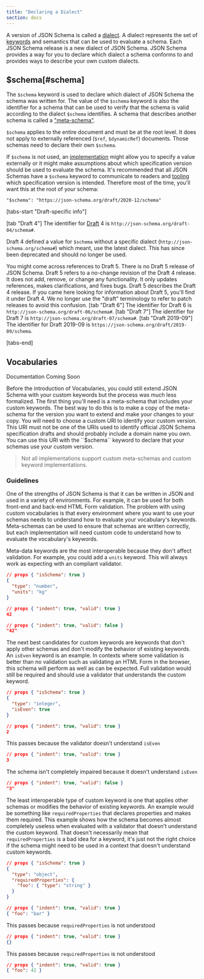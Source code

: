 ```yaml
---
title: "Declaring a Dialect"
section: docs
---
```


A version of JSON Schema is called a [dialect](../../learn/glossary#dialect). A dialect represents the
set of [keywords](../../learn/glossary#keyword) and semantics that can be used to evaluate a schema.
Each JSON Schema release is a new dialect of JSON Schema. JSON Schema
provides a way for you to declare which dialect a schema conforms to and
provides ways to describe your own custom dialects.

<Keywords label="single: \$schema single: schema; keyword" />

## $schema[#schema]

The `$schema` keyword is used to declare which dialect of JSON Schema
the schema was written for. The value of the `$schema` keyword is also
the identifier for a schema that can be used to verify that the schema
is valid according to the dialect `$schema` identifies. A schema that
describes another schema is called a [\"meta-schema\"](../../learn/glossary#meta-schema).

`$schema` applies to the entire document and must be at the root level.
It does not apply to externally referenced (`$ref`, `$dynamicRef`)
documents. Those schemas need to declare their own `$schema`.

If `$schema` is not used, an [implementation](../../learn/glossary#implementation) might allow you to specify a
value externally or it might make assumptions about which specification
version should be used to evaluate the schema. It\'s recommended that
all JSON Schemas have a `$schema` keyword to communicate to readers and
[tooling](../../learn/glossary#tooling) which specification version is intended. Therefore most of the
time, you\'ll want this at the root of your schema:

```
"$schema": "https://json-schema.org/draft/2020-12/schema"
```

[tabs-start "Draft-specific info"]

[tab "Draft 4"]
The identifier for [Draft](../../learn/glossary#draft) 4 is ``http://json-schema.org/draft-04/schema#``.

Draft 4 defined a value for ``$schema`` without a specific dialect
(``http://json-schema.org/schema#``) which meant, use the latest
dialect. This has since been deprecated and should no longer be
used.

You might come across references to Draft 5. There is no Draft 5
release of JSON Schema. Draft 5 refers to a no-change revision of
the Draft 4 release. It does not add, remove, or change any
functionality. It only updates references, makes clarifications,
and fixes bugs. Draft 5 describes the Draft 4 release. If you came
here looking for information about Draft 5, you'll find it under
Draft 4. We no longer use the "draft" terminology to refer to
patch releases to avoid this confusion.
[tab "Draft 6"]
The identifier for Draft 6 is ``http://json-schema.org/draft-06/schema#``.
[tab "Draft 7"]
The identifier for Draft 7 is ``http://json-schema.org/draft-07/schema#``.
[tab "Draft 2019-09"]
The identifier for Draft 2019-09 is ``https://json-schema.org/draft/2019-09/schema``.

[tabs-end]

<Keywords label="single: \$vocabularies single: schema; \$vocabularies" />

## Vocabularies

<Star label="New in draft 2019-09" />

Documentation Coming Soon

<Infobox label="Draft-specific info">
Before the introduction of Vocabularies, you could still extend
   JSON Schema with your custom keywords but the process was much less
   formalized. The first thing you'll need is a meta-schema that
   includes your custom keywords. The best way to do this is to make a
   copy of the meta-schema for the version you want to extend and make
   your changes to your copy. You will need to choose a custom URI to
   identify your custom version. This URI must not be one of the URIs
   used to identify official JSON Schema specification drafts and
   should probably include a domain name you own. You can use this URI
   with the ``$schema`` keyword to declare that your schemas use your
   custom version.

</Infobox>

> Not all implementations support custom meta-schemas and custom
keyword implementations.

<Keywords label="single: \$vocabularies single: schema; \$vocabularies; guidelines" />

### Guidelines

One of the strengths of JSON Schema is that it can be written in JSON
and used in a variety of environments. For example, it can be used for
both front-end and back-end HTML Form validation. The problem with using
custom vocabularies is that every environment where you want to use your
schemas needs to understand how to evaluate your vocabulary\'s keywords.
Meta-schemas can be used to ensure that schemas are written correctly,
but each implementation will need custom code to understand how to
evaluate the vocabulary\'s keywords.

Meta-data keywords are the most interoperable because they don\'t affect
validation. For example, you could add a `units` keyword. This will
always work as expecting with an compliant validator.

```json
// props { "isSchema": true }
{
  "type": "number",
  "units": "kg"
}
```
```json
// props { "indent": true, "valid": true }
42
```
```json
// props { "indent": true, "valid": false }
"42"
```

The next best candidates for custom keywords are keywords that don\'t
apply other schemas and don\'t modify the behavior of existing keywords.
An `isEven` keyword is an example. In contexts where some validation is
better than no validation such as validating an HTML Form in the
browser, this schema will perform as well as can be expected. Full
validation would still be required and should use a validator that
understands the custom keyword.

```json
// props { "isSchema": true }
{
  "type": "integer",
  "isEven": true
}
```
```json
// props { "indent": true, "valid": true }
2
```
This passes because the validator doesn't understand ``isEven``

```json
// props { "indent": true, "valid": true }
3
```
The schema isn't completely impaired because it doesn't understand ``isEven``

```json
// props { "indent": true, "valid": false }
"3"
```

The least interoperable type of custom keyword is one that applies other
schemas or modifies the behavior of existing keywords. An example would
be something like `requiredProperties` that declares properties and
makes them required. This example shows how the schema becomes almost
completely useless when evaluated with a validator that doesn\'t
understand the custom keyword. That doesn\'t necessarily mean that
`requiredProperties` is a bad idea for a keyword, it\'s just not the
right choice if the schema might need to be used in a context that
doesn\'t understand custom keywords.

```json
// props { "isSchema": true }
{
  "type": "object",
  "requiredProperties": {
    "foo": { "type": "string" }
  }
}
```
```json
// props { "indent": true, "valid": true }
{ "foo": "bar" }
```
This passes because ``requiredProperties`` is not understood

```json
// props { "indent": true, "valid": true }
{}
```
This passes because ``requiredProperties`` is not understood

```json
// props { "indent": true, "valid": true }
{ "foo": 42 }
```
